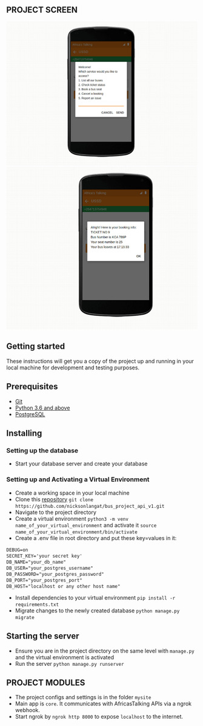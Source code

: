## PROJECT SCREEN
![1](screenshots/1.jpeg)
![2](screenshots/2.jpeg)
## Getting started
These instructions will get you a copy of the project up and running in your local machine for development and testing purposes.

## Prerequisites
- [Git](https://git-scm.com/download/)
- [Python 3.6 and above](https://www.python.org/downloads/)
- [PostgreSQL](https://www.postgresql.org/)

## Installing
### Setting up the database
- Start your database server and create your database

### Setting up and Activating a Virtual Environment
- Create a working space in your local machine
- Clone this [repository](https://github.com/nicksonlangat/bus_project_api_v1.git) `git clone https://github.com/nicksonlangat/bus_project_api_v1.git`
- Navigate to the project directory
- Create a virtual environment `python3 -m venv name_of_your_virtual_environment` and activate it `source name_of_your_virtual_environment/bin/activate`
- Create a .env file in root directory and put these key=values in it:
```
DEBUG=on
SECRET_KEY='your secret key'
DB_NAME="your_db_name"
DB_USER="your_postgres_username"
DB_PASSWORD="your_postgres_password"
DB_PORT="your_postgres_port"
DB_HOST="localhost or any other host name"
```
- Install dependencies to your virtual environment `pip install -r requirements.txt`
- Migrate changes to the newly created database `python manage.py migrate`

## Starting the server
- Ensure you are in the project directory on the same level with `manage.py` and the virtual environment is activated
- Run the server `python manage.py runserver`

## PROJECT MODULES
- The project configs and settings is in the folder `mysite`
- Main app is `core`. It communicates with AfricasTalking APIs via a ngrok webhook.
- Start ngrok by `ngrok http 8000` to expose `localhost` to the internet.